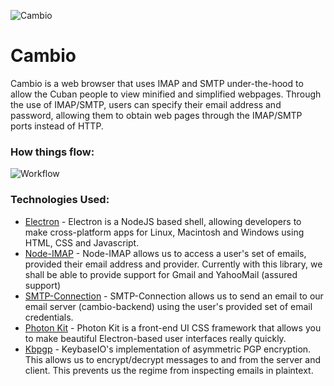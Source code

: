 ![Cambio](https://github.com/heycuba-cambio/cambio-frontend/ui/repoAssets/cambiologo.png) 
# Cambio

Cambio is a web browser that uses IMAP and SMTP under-the-hood to allow the Cuban people to view minified and simplified webpages. Through the use of IMAP/SMTP, users can specify their email address and password, allowing them to obtain web pages through the IMAP/SMTP ports instead of HTTP.

### How things flow:
![Workflow](https://github.com/heycuba-cambio/cambio-frontend/ui/repoAssets/diagram.svg)

### Technologies Used:
* [Electron](http://electrong.atom.io/) - Electron is a NodeJS based shell, allowing developers to make cross-platform apps for Linux, Macintosh and Windows using HTML, CSS and Javascript.
* [Node-IMAP](https://github.com/mscdex/node-imap) - Node-IMAP allows us to access a user's set of emails, provided their email address and provider. Currently with this library, we shall be able to provide support for Gmail and YahooMail (assured support)
* [SMTP-Connection](https://www.npmjs.com/package/smtp-connection) - SMTP-Connection allows us to send an email to our email server (cambio-backend) using the user's provided set of email credentials.
* [Photon Kit](http://photonkit.com/) - Photon Kit is a front-end UI CSS framework that allows you to make beautiful Electron-based user interfaces really quickly.
* [Kbpgp](https://keybase.io/kbpgp) - KeybaseIO's implementation of asymmetric PGP encryption. This allows us to encrypt/decrypt messages to and from the server and client. This prevents us the regime from inspecting emails in plaintext.
